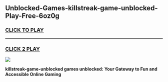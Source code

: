 
## Unblocked-Games-killstreak-game-unblocked-Play-Free-6oz0g
<h3>
<a href="https://premium76.site?title=killstreak-game-unblocked&ref=12A">CLICK TO PLAY</a></h3>
<hr>

<h3>
<a href="https://premium76.site?title=killstreak-game-unblocked&ref=12A">CLICK 2 PLAY</a>
  
</h3>

<a href="https://premium76.site?title=killstreak-game-unblocked&ref=12A"><img src="https://clearcache.store/games.png"></a>


**killstreak-game-unblocked games unblocked: Your Gateway to Fun and Accessible Online Gaming**
